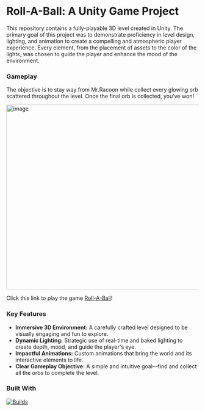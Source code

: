 # Roll-A-Ball: A Unity Game Project

This repository contains a fully-playable 3D level created in Unity. The primary goal of this project was to demonstrate proficiency in level design, lighting, and animation to create a compelling and atmospheric player experience. Every element, from the placement of assets to the color of the lights, was chosen to guide the player and enhance the mood of the environment.

### Gameplay
The objective is to stay way from Mr.Racoon while collect every glowing orb scattered throughout the level. Once the final orb is collected, you've won!

<img width="854" height="484" alt="image" src="https://github.com/user-attachments/assets/51f49602-ceda-4d13-9152-bc5262681b72" />

Click this link to play the game [Roll-A-Ball](https://play.unity.com/en/games/235ca8d6-cd14-42cf-8d12-8e0daa911885/roll-a-ball-game)!

### Key Features
* **Immersive 3D Environment:** A carefully crafted level designed to be visually engaging and fun to explore.
* **Dynamic Lighting:** Strategic use of real-time and baked lighting to create depth, mood, and guide the player's eye.
* **Impactful Animations:** Custom animations that bring the world and its interactive elements to life.
* **Clear Gameplay Objective:** A simple and intuitive goal—find and collect all the orbs to complete the level.

### Built With 
[![Builds](https://skillicons.dev/icons?i=unity,cs)](https://skillicons.dev)
